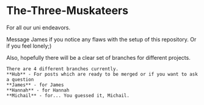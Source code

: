 # The-Three-Muskateers
For all our uni endeavors.

Message James if you notice any flaws with the setup of this repository.
Or if you feel lonely;)

Also, hopefully there will be a clear set of branches for different projects.

```
There are 4 different branches currently.
**Hub** - For posts which are ready to be merged or if you want to ask a question
**James** - for James
**Hannah** - for Hannah
**Michail** - for... You guessed it, Michail.
```

